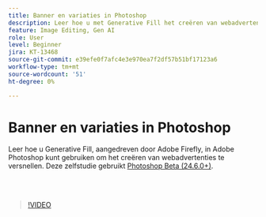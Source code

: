 ```yaml
---
title: Banner en variaties in Photoshop
description: Leer hoe u met Generative Fill het creëren van webadvertentiebanners versnelt
feature: Image Editing, Gen AI
role: User
level: Beginner
jira: KT-13468
source-git-commit: e39efe0f7afc4e3e970ea7f2df57b51bf17123a6
workflow-type: tm+mt
source-wordcount: '51'
ht-degree: 0%

---
```


# Banner en variaties in Photoshop

Leer hoe u Generative Fill, aangedreven door Adobe Firefly, in Adobe Photoshop kunt gebruiken om het creëren van webadvertenties te versnellen. Deze zelfstudie gebruikt [Photoshop Beta (24.6.0+)](https://helpx.adobe.com/x-productkb/global/creative-cloud-beta.html).

<br> 

>[!VIDEO](https://video.tv.adobe.com/v/3420791?quality=12&learn=on&hidetitle=true)
